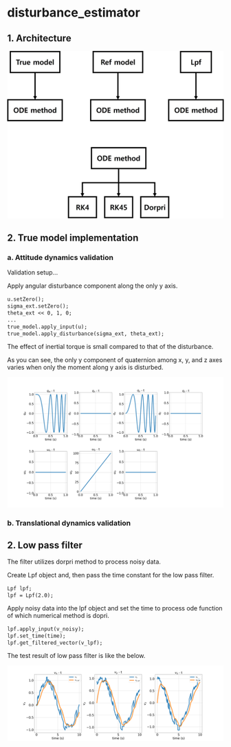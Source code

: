 # disturbance_estimator
## 1. Architecture

<img src="figures/architecture.jpg">

## 2. True model implementation

### a. Attitude dynamics validation

Validation setup...

Apply angular disturbance component along the only y axis.

```
u.setZero();
sigma_ext.setZero();
theta_ext << 0, 1, 0;
...
true_model.apply_input(u);
true_model.apply_disturbance(sigma_ext, theta_ext);
```

The effect of inertial torque is small compared to that of the disturbance. 

As you can see, the only y component of quaternion among x, y, and z axes varies when only the moment along y axis is disturbed.

<img src="figures/true_model_test_result.png"/>

### b. Translational dynamics validation

## 2. Low pass filter

The filter utilizes dorpri method to process noisy data. 

Create Lpf object and, then pass the time constant for the low pass filter.

```
Lpf lpf;
lpf = Lpf(2.0);
```

Apply noisy data into the lpf object and set the time to process ode function of which numerical method is dopri.

```
lpf.apply_input(v_noisy);
lpf.set_time(time);
lpf.get_filtered_vector(v_lpf);
```

The test result of low pass filter is like the below.

<img src="figures/low_pass_filter_result.png" />